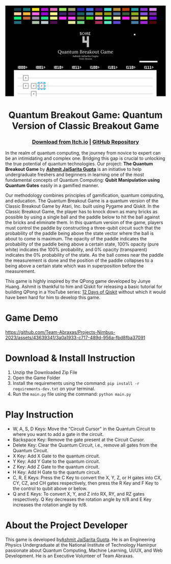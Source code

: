 ![Quantum Breakout Game](./QuantumBreakoutPoster.png)

<h1 style="text-align:center">Quantum Breakout Game: Quantum Version of Classic Breakout Game</h1>

<h3 style="text-align:center"><a href="https://jaisarita.itch.io/quantum-breakout" target="_blank">Download from Itch.io</a> | <a href="https://github.com/devilkiller-ag/quantum-breakout" target="_blank">GitHub Repository</a></h3>


<p>
In the realm of quantum computing, the journey from novice to expert can be an intimidating and complex one. Bridging this gap is crucial to unlocking the true potential of quantum technologies. Our project: <b>The Quantum Breakout Game</b> by <b><a href="https://jaisarita.vercel.app/" target="_blank">Ashmit JaiSarita Gupta</a></b> is an initiative to help undergraduate freshers and beginners in learning one of the most fundamental concepts of Quantum Computing: <b>Qubit Manipulation using Quantum Gates</b> easily in a gamified manner.
</p>

<p>
Our methodology combines principles of gamification, quantum computing, and education. The Quantum Breakout Game is a quantum version of the Classic Breakout Game by Atari, Inc. built using Pygame and Qiskit. In the Classic Breakout Game, the player has to knock down as many bricks as possible by using a single ball and the paddle below to hit the ball against the bricks and eliminate them. In this quantum version of the game, players must control the paddle by constructing a three-qubit circuit such that the probability of the paddle being above the state vector where the ball is about to come is maximum. The opacity of the paddle indicates the probability of the paddle being above a certain state, 100% opacity (pure white) indicates the 100% probability, and 0% opacity (transparent) indicates the 0% probability of the state. As the ball comes near the paddle the measurement is done and the position of the paddle collapses to a being above a certain state which was in superposition before the measurement.
</p>

<p>
This game is highly inspired by the QPong game developed by Junye Huang. Ashmit is thankful to him and Qiskit for releasing a basic tutorial for building QPong in a YouTube series: <a href="https://youtube.com/playlist?list=PLOFEBzvs-VvodTkP_rfrs3RWdeWE9aNRD" target="_blank">12 Days of Qiskit</a> without which it would have been hard for him to develop this game.
</p>

# Game Demo
https://github.com/Team-Abraxas/Projects-Nimbus-2023/assets/43639341/3a0a1933-c717-489d-956a-fbd8fba37091



# Download & Install Instruction
1) Unzip the Downloaded Zip File
2) Open the Game Folder
3) Install the requirements using the command: `pip install -r requirements-dev.txt​` on your terminal.
4) Run the `main.py` file using the command: `python main.py`

# Play Instruction
- W, A, S, D Keys: Move the "Circuit Cursor" in the Quantum Circuit to where you want to add a gate in the circuit.
- Backspace Key: Remove the gate present at the Circuit Cursor.
- Delete Key: Clear the Quantum Circuit, i.e., remove all gates from the Quantum Circuit.
- X Key: Add X Gate to the quantum circuit.
- Y Key: Add Y Gate to the quantum circuit.
- Z Key: Add Z Gate to the quantum circuit.
- H Key: Add H Gate to the quantum circuit.
- C, R, E Keys: Press the C Key to convert the X, Y, Z, or H gates into CX, CY, CZ, and CH gates respectively, then press the R Key and F Key to the control to qubit above or below.
- Q and E Keys: To convert X, Y, and Z into RX, RY, and RZ gates respectively. Q Key decreases the rotation angle by π/8 and E Key increases the rotation angle by π/8.

# About the Project Developer
This game is developed by<a href="https://jaisarita.vercel.app/" target="_blank">Ashmit JaiSarita Gupta</a>. He is an Engineering Physics Undergraduate at the National Institute of Technology Hamirpur passionate about Quantum Computing, Machine Learning, UI/UX, and Web Development. He is an Executive Volunteer of Team Abraxas. 
